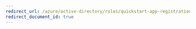 ```yaml
---
redirect_url: /azure/active-directory/roles/quickstart-app-registration-limits
redirect_document_id: true
---
```

